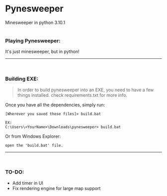 # Pynesweeper
Minesweeper in python 3.10.1
<br/><br/>
### Playing Pynesweeper:
 It's just minesweeper, but in python!

---
<br/>

### Building EXE:
>  In order to build pynesweeper into an EXE, you need to have a few things installed. check requirements.txt for more info.


Once you have all the dependencies, simply run:
```
[Wherever you saved these files]> build.bat

EX:
C:\Users\<YourName>\Downloads\pynesweeper> build.bat 
```

Or from Windows Explorer:
```
open the 'build.bat' file.
```

---
<br>

### TO-DO:
 - Add timer in UI
 - Fix rendering engine for large map support
